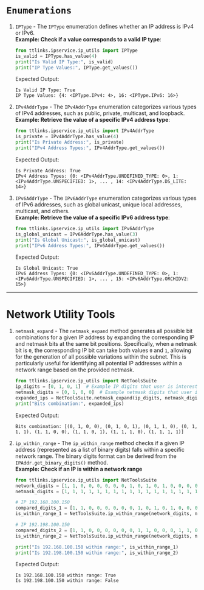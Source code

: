 # `Enumerations`
1. `IPType` - The `IPType` enumeration defines whether an IP address is IPv4 or IPv6.<br>
**Example: Check if a value corresponds to a valid IP type**:
    ```python
    from ttlinks.ipservice.ip_utils import IPType
    is_valid = IPType.has_value(4)
    print("Is Valid IP Type:", is_valid)
    print("IP Type Values:", IPType.get_values())
    ```
    Expected Output:
    ```
    Is Valid IP Type: True
    IP Type Values: {4: <IPType.IPv4: 4>, 16: <IPType.IPv6: 16>}
    ```
2. `IPv4AddrType` - The `IPv4AddrType` enumeration categorizes various types of IPv4 addresses, such as public, private, multicast, and loopback.<br>
**Example: Retrieve the value of a specific IPv4 address type**:
    ```python
    from ttlinks.ipservice.ip_utils import IPv4AddrType
    is_private = IPv4AddrType.has_value(4)
    print("Is Private Address:", is_private)
    print("IPv4 Address Types:", IPv4AddrType.get_values())
    ```
    Expected Output:
    ```
    Is Private Address: True
    IPv4 Address Types: {0: <IPv4AddrType.UNDEFINED_TYPE: 0>, 1: <IPv4AddrType.UNSPECIFIED: 1>, ... , 14: <IPv4AddrType.DS_LITE: 14>}
    ```
3. `IPv6AddrType` - The `IPv6AddrType` enumeration categorizes various types of IPv6 addresses, such as global unicast, unique local addresses, multicast, and others.<br>
**Example: Retrieve the value of a specific IPv6 address type**:
    ```python
    from ttlinks.ipservice.ip_utils import IPv6AddrType
    is_global_unicast = IPv6AddrType.has_value(3)
    print("Is Global Unicast:", is_global_unicast)
    print("IPv6 Address Types:", IPv6AddrType.get_values())
    ```
    Expected Output:
    ```
    Is Global Unicast: True
    IPv6 Address Types: {0: <IPv6AddrType.UNDEFINED_TYPE: 0>, 1: <IPv6AddrType.UNSPECIFIED: 1>, ... , 15: <IPv6AddrType.ORCHIDV2: 15>}
    ```
---
# Network Utility Tools
1. `netmask_expand` - The `netmask_expand` method generates all possible bit combinations for a given IP address by expanding the corresponding IP and netmask bits at the same bit positions. Specifically, when a netmask bit is `0`, the corresponding IP bit can take both values `0` and `1`, allowing for the generation of all possible variations within the subnet. This is particularly useful for identifying all potential IP addresses within a network range based on the provided netmask.
    ```python
    from ttlinks.ipservice.ip_utils import NetToolsSuite
    ip_digits = [0, 1, 0, 1]  # Example IP digits that user is interested in
    netmask_digits = [0, 1, 0, 0]  # Example netmask digits that user is interested in
    expanded_ips = NetToolsSuite.netmask_expand(ip_digits, netmask_digits)
    print("Bits combination:", expanded_ips)
    ```
    Expected Output:
    ```
    Bits combination: [(0, 1, 0, 0), (0, 1, 0, 1), (0, 1, 1, 0), (0, 1, 1, 1), (1, 1, 0, 0), (1, 1, 0, 1), (1, 1, 1, 0), (1, 1, 1, 1)]
    ```
2. `ip_within_range` - The `ip_within_range` method checks if a given IP address (represented as a list of binary digits) falls within a specific network range. The binary digits format can be derived from the `IPAddr.get_binary_digits()` method.<br>
**Example: Check if an IP is within a network range**
    ```python
    from ttlinks.ipservice.ip_utils import NetToolsSuite
    network_digits = [1, 1, 0, 0, 0, 0, 0, 0, 1, 0, 1, 0, 1, 0, 0, 0, 0, 1, 1, 0, 0, 1, 0, 0, 0, 0, 0, 0, 0, 0, 0, 0]  # 192.168.100.0
    netmask_digits = [1, 1, 1, 1, 1, 1, 1, 1, 1, 1, 1, 1, 1, 1, 1, 1, 1, 1, 1, 1, 1, 1, 1, 1, 0, 0, 0, 0, 0, 0, 0, 0]  # 255.255.255.0
    
    # IP 192.168.100.150
    compared_digits_1 = [1, 1, 0, 0, 0, 0, 0, 0, 1, 0, 1, 0, 1, 0, 0, 0, 0, 1, 1, 0, 0, 1, 0, 0, 1, 0, 1, 1, 0, 1, 1, 0]
    is_within_range_1 = NetToolsSuite.ip_within_range(network_digits, netmask_digits, compared_digits_1)
    
    # IP 192.198.100.150
    compared_digits_2 = [1, 1, 0, 0, 0, 0, 0, 0, 1, 1, 0, 0, 0, 1, 1, 0, 0, 1, 1, 0, 0, 1, 0, 0, 1, 0, 1, 1, 0, 1, 1, 0]
    is_within_range_2 = NetToolsSuite.ip_within_range(network_digits, netmask_digits, compared_digits_2)
    
    print("Is 192.168.100.150 within range:", is_within_range_1)
    print("Is 192.198.100.150 within range:", is_within_range_2)
    ```
    Expected Output:
    ```
    Is 192.168.100.150 within range: True
    Is 192.198.100.150 within range: False
    ```